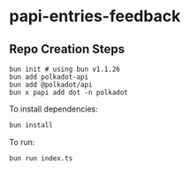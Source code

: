 # papi-entries-feedback

## Repo Creation Steps

```
bun init # using bun v1.1.26
bun add polkadot-api
bun add @polkadot/api
bun x papi add dot -n polkadot
```

To install dependencies:

```bash
bun install
```

To run:

```bash
bun run index.ts
```
